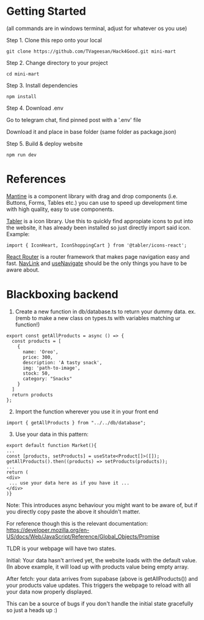 # Getting Started

(all commands are in windows terminal, adjust for whatever os you use)

Step 1. Clone this repo onto your local 

`git clone https://github.com/TVageesan/Hack4Good.git mini-mart`

Step 2. Change directory to your project

`cd mini-mart`

Step 3. Install dependencies

`npm install`

Step 4. Download .env

Go to telegram chat, find pinned post with a '.env' file

Download it and place in base folder (same folder as package.json)

Step 5. Build & deploy website 

`npm run dev`

# References

[Mantine](https://mantine.dev/) is a component library with drag and drop components (i.e. Buttons, Forms, Tables etc.) you can use to speed up development time with high quality, easy to use components. 

[Tabler](https://tabler.io/icons) is a icon library. Use this to quickly find appropiate icons to put into the website, it has already been installed so just directly import said icon.
Example:

 `import { IconHeart, IconShoppingCart } from '@tabler/icons-react';`

[React Router](https://reactrouter.com/start/library/) is a router framework that makes page navigation easy and fast. [NavLink](https://reactrouter.com/start/library/navigating#navlink) and [useNavigate](https://reactrouter.com/start/library/navigating#usenavigate) should be the only things you have to be aware about.

# Blackboxing backend

1. Create a new function in db/database.ts to return your dummy data. 
ex. (remb to make a new class on types.ts with variables matching ur function!)
```
export const getAllProducts = async () => {
  const products = [
    {
      name: 'Oreo',
      price: 300,
      description: 'A tasty snack',
      img: 'path-to-image',
      stock: 50,
      category: "Snacks"
    }
  ]
  return products
};

```

2. Import the function wherever you use it in your front end
```
import { getAllProducts } from "../../db/database";
```

3. Use your data in this pattern:
```
export default function Market(){
...
const [products, setProducts] = useState<Product[]>([]);
getAllProducts().then((products) => setProducts(products));
...
return (
<div>
 ... use your data here as if you have it ...
</div>
)}
```

Note: This introduces async behaviour you might want to be aware of, but if you directly copy paste the above it shouldn't matter.

For reference though this is the relevant documentation: https://developer.mozilla.org/en-US/docs/Web/JavaScript/Reference/Global_Objects/Promise

TLDR is your webpage will have two states.

Initial: Your data hasn't arrived yet, the website loads with the default value. (In above example, it will load up with products value being empty array.

After fetch: your data arrives from supabase (above is getAllProducts()) and your products value updates. This triggers the webpage to reload with all your data now properly displayed.

This can be a source of bugs if you don't handle the initial state gracefully so just a heads up :)
